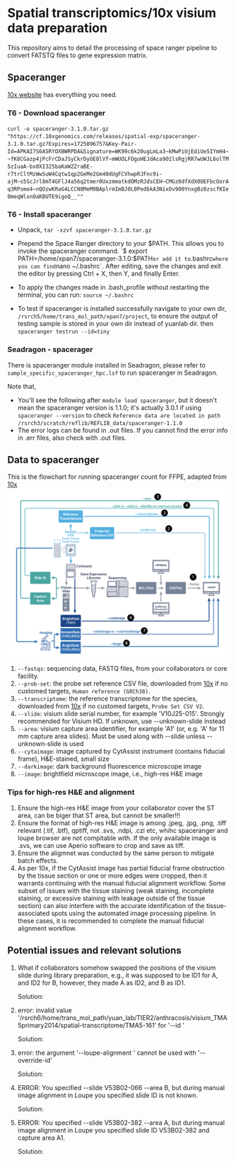 # Spatial transcriptomics/10x visium data preparation
This repository aims to detail the processing of space ranger pipeline to convert FATSTQ files to gene expression matrix.

## Spaceranger
[10x website](https://www.10xgenomics.com/support/software/space-ranger/downloads) has everything you need.
### T6 - Download spaceranger
`curl -o spaceranger-3.1.0.tar.gz "https://cf.10xgenomics.com/releases/spatial-exp/spaceranger-3.1.0.tar.gz?Expires=1725896757&Key-Pair-Id=APKAI7S6A5RYOXBWRPDA&Signature=WK99c6k20ugLmLa3~kMwPiUjEdiUe5IYmH4~~fK8CGazp4jPcFrCDaJSyCkrDyOE8lVf~mWUOLFOgoHEJdAca9O1lsRgjRR7wUWJL6olTM5zIuaA-bx0XI325baKaWZZraBE-r7trCltMzWwSuW4Cqtw1qp2GeMe2Gm40dUgFCVhwpRJFnc9i-ajM~s5ScJrl8mT4GFlJ4a56q2tmer0UxzmmatkdOMzRJdsCEH~CMGz0dfXdX0OEFbcOorAq3RPsmo4~nQOzwKRaG4LCCN8MeM9BAplrmImBJ0L0PedbkA3NixOv900YnxgBz8zscfKIe0meqWlxnOaKBUTE9igoQ__""`

### T6 - Install spaceranger
- Unpack, `tar -xzvf spaceranger-3.1.0.tar.gz`

- Prepend the Space Ranger directory to your $PATH. This allows you to invoke the spaceranger command.
`$ export PATH=/home/xpan7/spaceranger-3.1.0:$PATH`
   or add it to `.bashrc` where you can find `nano ~/.bashrc`. After editing, save the changes and exit the editor by pressing Ctrl + X, then Y, and finally Enter.

- To apply the changes made in .bash_profile without restarting the terminal, you can run:
`source ~/.bashrc`

- To test if spaceranger is installed successfully
   navigate to your own dir, `/rsrch5/home/trans_mol_path/xpan7/project`, to ensure the output of testing sample is stored in your own dir instead of yuanlab dir.
   then `spaceranger testrun --id=tiny`    


### Seadragon - spacerager
There is spaceranger module installed in Seadragon, please refer to `sample_specific_spaceranger_hpc.lsf` to run spaceranger in Seadragon.

Note that,

- You'll see the following after `module load spaceranger`, but it doesn't mean the spaceranger version is 1.1.0; it's actually 3.0.1 if using `spaceranger --version` to check
`Reference data are located in path
                /rsrch3/scratch/reflib/REFLIB_data/spaceranger-1.1.0`
- The error logs can be found in .out files. If you cannot find the error info in .err files, also check with .out files.


## Data to spaceranger
This is the flowchart for running spaceranger count for FFPE, adapted from [10x](https://www.10xgenomics.com/support/software/space-ranger/latest/analysis/running-pipelines/probe-based-assay-count-cytassist-gex) 
![](./screenshot/sp_input_ffpe.png)


1. `--fastqs`: sequencing data, FASTQ files, from your collaborators or core facility.
2. `--prob-set`: the probe set reference CSV file, downloaded from [10x](https://www.10xgenomics.com/support/software/space-ranger/downloads) if no customed targets, `Human reference (GRCh38)`.
3. `--transcriptome`: the reference transcriptome for the species, downloaded from [10x](https://www.10xgenomics.com/support/software/space-ranger/downloads) if no customed targets, `Probe Set CSV V2`.
4. `--slide`: visium slide serial number, for example 'V10J25-015'. Strongly recommended for Visium HD. If unknown, use --unknown-slide instead
5. `--area`: visium capture area identifier, for example 'A1' (or, e.g. 'A' for 11 mm capture area slides). Must be used along with --slide unless --unknown-slide is used
6. `--cytaimage`: image captured by CytAssist instrument (contains fiducial frame), H&E-stained, small size
7. `--darkimage`: dark background fluorescence microscope image
8. `--image`: brightfield microscope image, i.e., high-res H&E image


### Tips for high-res H&E and alignment
1. Ensure the high-res H&E image from your collaborator cover the ST area, can be biger that ST area, but cannot be smaller!!!
2. Ensure the format of high-res H&E image is among .jpeg, .jpg, .png, .tiff relevant (.tif, .btf), qptiff, not .svs, .ndpi, .czi etc, whihc spaceranger and loupe browser are not compitable with. If the only available image is .svs, we can use Aperio software to crop and save as tiff.
3. Ensure the aligmnet was conducted by the same person to mitigate batch effects.
4. As per 10x, if the CytAssist image has partial fiducial frame obstruction by the tissue section or one or more edges were cropped, then it warrants continuing with the manual fiducial alignment workflow. Some subset of issues with the tissue staining (weak staining, incomplete staining, or excessive staining with leakage outside of the tissue section) can also interfere with the accurate identification of the tissue-associated spots using the automated image processing pipeline. In these cases, it is recommended to complete the manual fiducial alignment workflow.


## Potential issues and relevant solutions
1. What if collaborators somehow swapped the positions of the visium slide during library preparation, e.g., it was supposed to be ID1 for A, and ID2 for B, however, they made A as ID2, and B as ID1.

   Solution:

2. error: invalid value '/rsrch6/home/trans_mol_path/yuan_lab/TIER2/anthracosis/visium_TMA5primary2014/spatial-transcriptome/TMA5-161' for '--id <ID>'

   Solution:

3. error: the argument '--loupe-alignment <PATH>' cannot be used with '--override-id'

   Solution:

4. ERROR: You specified --slide V53B02-066 --area B, but during manual image alignment in Loupe you specified slide ID is not known.

   Solution:

5. ERROR: You specified --slide V53B02-382 --area A, but during manual image alignment in Loupe you specified slide ID V53B02-382 and capture area A1.

   Solution: